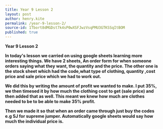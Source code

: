 ```yaml
---
title: Year 9 Lesson 2
layout: post
author: henry.kite
permalink: /year-9-lesson-2/
source-id: 1Tbort8dMGDst7k4sP0wXSFJwzVsqPMU3GTKSSqItBOM
published: true
---
```

**Year 9 Lesson 2**

**In today's lesson we carried on using google sheets learning more interesting things. We have 2 sheets, An order form for when someone orders saying what they want, the quantity and the price. The other one is the stock sheet which had the code,what type of clothing, quantity ,cost price and sale price which we had  to work out.**

**We did this by writing the amount of profit we wanted to make. I put 35%, we then timesed  it by how much the clothing cost to get (sale price) and then added that as well. This meant we knew how much are clothes needed to be to be able to make 35% profit.**

**Then we made it so that when an order came through just buy the codes e.g SJ for supreme jumper. Automatically google sheets would say how much the individual price is.**

